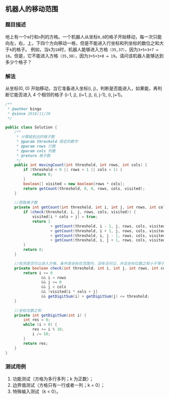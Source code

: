 ## 机器人的移动范围

### 题目描述
地上有一个`m`行和`n`列的方格。一个机器人从坐标`0,0`的格子开始移动，每一次只能向左，右，上，下四个方向移动一格，但是不能进入行坐标和列坐标的数位之和大于`k`的格子。 例如，当`k`为`18`时，机器人能够进入方格`（35,37）`，因为`3+5+3+7 = 18`。但是，它不能进入方格`（35,38）`，因为`3+5+3+8 = 19`。请问该机器人能够达到多少个格子？

### 解法
从坐标(0, 0) 开始移动，当它准备进入坐标(i, j)，判断是否能进入，如果能，再判断它能否进入 4 个相邻的格子 (i-1, j), (i+1, j), (i, j-1), (i, j+1)。

```java
/**
 * @author bingo
 * @since 2018/11/20
 */

public class Solution {
    /**
     * 计算能到达的格子数
     * @param threshold 限定的数字
     * @param rows 行数
     * @param cols 列数
     * @return 格子数
     */
    public int movingCount(int threshold, int rows, int cols) {
        if (threshold < 0 || rows < 1 || cols < 1) {
            return 0;
        }
        boolean[] visited = new boolean[rows * cols];
        return getCount(threshold, 0, 0, rows, cols, visited);
    }
		
  	//获取格子数
    private int getCount(int threshold, int i, int j, int rows, int cols, boolean[] visited) {
        if (check(threshold, i, j, rows, cols, visited)) {
            visited[i * cols + j] = true;
            return 1
                    + getCount(threshold, i - 1, j, rows, cols, visited)
                    + getCount(threshold, i + 1, j, rows, cols, visited)
                    + getCount(threshold, i, j - 1, rows, cols, visited)
                    + getCount(threshold, i, j + 1, rows, cols, visited);
        }
        return 0;
    }

  	//检测是否可以进入方格，条件是坐标在范围内，没有访问过，并且坐标位数之和小于等于指定值
    private boolean check(int threshold, int i, int j, int rows, int cols, boolean[] visited) {
        return i >= 0
                && i < rows
                && j >= 0
                && j < cols
                && !visited[i * cols + j]
                && getDigitSum(i) + getDigitSum(j) <= threshold;
    }
		
  	//坐标位数之和
    private int getDigitSum(int i) {
        int res = 0;
        while (i > 0) {
            res += i % 10;
            i /= 10;
        }
        return res;
    }
}
```

### 测试用例
1. 功能测试（方格为多行多列；k 为正数）；
2. 边界值测试（方格只有一行或者一列；k = 0）；
3. 特殊输入测试（k < 0）。